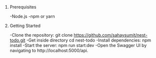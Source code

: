1. Prerequisites
    
    -Node.js
    -npm or yarn

2. Getting Started

    -Clone the repository: 
        git clone https://github.com/sahaysumit/nest-todo.git
    -Get inside directory
        cd nest-todo
    -Install dependencies: 
        npm install
    -Start the server:
        npm run start:dev
    -Open the Swagger UI by navigating to 
        http://localhost:5000/api.